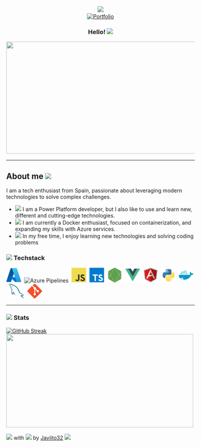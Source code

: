 <div id="header" align="center">
  <img src="https://media1.giphy.com/media/2IudUHdI075HL02Pkk/giphy.gif?cid=ecf05e471ekjipi5i62x5wcogfdtq9ypwlpe430esbw8ux8z&ep=v1_gifs_search&rid=giphy.gif&ct=g" width="150"/>

  <div id="badges">
    <a href="https://portfolio.jskhub.ovh/">
      <img src="https://img.shields.io/badge/Portfolio-black?style=for-the-badge&logo=google-chrome&logoColor=white" alt="Portfolio"/>
    </a>
  </div>

  ### Hello! <img src="https://em-content.zobj.net/source/microsoft-teams/363/waving-hand_1f44b.png" height="25" />
</div>
<div align="center">
  <img src="https://media.giphy.com/media/dWesBcTLavkZuG35MI/giphy.gif" width="600" height="300"/>
</div>

---

## About me <img src="https://em-content.zobj.net/source/microsoft-teams/363/technologist-light-skin-tone_1f9d1-1f3fb-200d-1f4bb.png" height="30" />
I am a tech enthusiast from Spain, passionate about leveraging modern technologies to solve complex challenges.
- <img src="https://em-content.zobj.net/source/microsoft-teams/363/telescope_1f52d.png" height="20" /> I am a Power Platform developer, but I also like to use and learn new, different and cutting-edge technologies.
- <img src="https://em-content.zobj.net/source/microsoft-teams/363/seedling_1f331.png" height="20" /> I am currently a Docker enthusiast, focused on containerization, and expanding my skills with Azure services.
- <img src="https://em-content.zobj.net/source/microsoft-teams/363/high-voltage_26a1.png" height="20" /> In my free time, I enjoy learning new technologies and solving coding problems

### <!--🧰--> <img src="https://em-content.zobj.net/source/microsoft-teams/363/toolbox_1f9f0.png" height="25" /> Techstack
<div>
  <!--
  <img src="https://powerapps.microsoft.com/images/application-logos/svg/powerapps.svg" title="Power Apps" alt="Power Apps" width="40" height="40"/>&nbsp;
  <img src="https://powerapps.microsoft.com/images/application-logos/svg/powerautomate.svg" title="Power Automate" alt="Power Automate" width="40" height="40"/>&nbsp;
  <img src="https://powerapps.microsoft.com/images/application-logos/svg/powerbi.svg" title="Power BI" alt="Power BI" width="40" height="40"/>&nbsp;
  <img src="https://powerapps.microsoft.com/images/application-logos/svg/powerpages.svg" title="Power Pages" alt="Power Pages" width="40" height="40"/>&nbsp;
  -->
  <img src="https://raw.githubusercontent.com/devicons/devicon/master/icons/azure/azure-original.svg" title="Azure" alt="Azure" width="40" height="40"/>&nbsp;
  <img src="https://cdn.vsassets.io/ext/ms.vss-build-web/common-library/Nav-Launch.3tiJhd.png" title="Azure Pipelines" alt="Azure Pipelines" width="40" height="40"/>&nbsp;
  <img src="https://raw.githubusercontent.com/devicons/devicon/master/icons/javascript/javascript-original.svg" title="JavaScript" alt="JavaScript" width="40" height="40"/>&nbsp;
  <img src="https://raw.githubusercontent.com/devicons/devicon/master/icons/typescript/typescript-original.svg" title="TypeScript" alt="TypeScript" width="40" height="40"/>&nbsp;
  <img src="https://raw.githubusercontent.com/devicons/devicon/master/icons/nodejs/nodejs-plain.svg" title="Node.JS" alt="Node.JS" width="40" height="40"/>&nbsp;
  <img src="https://raw.githubusercontent.com/devicons/devicon/master/icons/vuejs/vuejs-original.svg" title="Vue.js" alt="Vue.js" width="40" height="40"/>&nbsp;
  <img src="https://raw.githubusercontent.com/devicons/devicon/master/icons/angularjs/angularjs-original.svg" title="Angular" alt="Angular" width="40" height="40"/>&nbsp;
  <img src="https://raw.githubusercontent.com/devicons/devicon/master/icons/python/python-original.svg" title="Python" alt="Python" width="40" height="40"/>&nbsp;
  <img src="https://raw.githubusercontent.com/devicons/devicon/master/icons/docker/docker-plain.svg" title="Docker" alt="Docker" width="40" height="40"/>&nbsp;
  <img src="https://raw.githubusercontent.com/devicons/devicon/master/icons/mysql/mysql-original.svg" title="MySQL" alt="MySQL" width="40" height="40"/>&nbsp;
  <img src="https://raw.githubusercontent.com/devicons/devicon/master/icons/git/git-plain.svg" title="Git" alt="Git" width="40" height="40"/>&nbsp;
 
  
  
</div>

---

### <!--📈--> <img src="https://em-content.zobj.net/source/microsoft-teams/363/chart-increasing_1f4c8.png" height="25" /> Stats
<!--
<img src="https://github-readme-stats.vercel.app/api?username=Javiito32&theme=radical" width="500" height="250"/>
<img src="https://github-readme-stats.vercel.app/api/top-langs/?username=Javiito32&layout=compact&langs_count=8&theme=radical" width="500" height="250"/>
-->
<a href="https://git.io/streak-stats"><img src="https://streak-stats.demolab.com?user=Javiito32&theme=radical&mode=weekly&card_width=500" alt="GitHub Streak" /></a>
<br>
<img src="https://github-readme-stats.vercel.app/api/top-langs/?username=Javiito32&layout=compact&langs_count=8&theme=radical" width="500" height="250"/>
<!--
<a href="https://git.io/streak-stats"><img src="https://streak-stats.demolab.com?user=Javiito32&theme=dark" alt="GitHub Streak" /></a>
-->
<!--
[![Javiito32 GitHub stats](https://github-readme-stats.vercel.app/api?username=Javiito32&theme=radical)](https://github.com/Javiito32)
[![Top Langs](https://github-readme-stats.vercel.app/api/top-langs/?username=Javiito32&layout=compact&langs_count=8&theme=radical)](https://github.com/Javiito32)
-->

<!--
**Javiito32/Javiito32** is a ✨ _special_ ✨ repository because its `README.md` (this file) appears on your GitHub profile.

Here are some ideas to get you started:

- 🔭 I’m currently working on ...
- 🌱 I’m currently learning ...
- 👯 I’m looking to collaborate on ...
- 🤔 I’m looking for help with ...
- 💬 Ask me about ...
- 📫 How to reach me: ...
- 😄 Pronouns: ...
- ⚡ Fun fact: ...
-->
<img src="https://em-content.zobj.net/source/microsoft-teams/363/keyboard_2328-fe0f.png" height="22" /> with <img src="https://em-content.zobj.net/source/microsoft-teams/363/red-heart_2764-fe0f.png" height="22" /> by [Javiito32](https://github.com/Javiito32) <img src="https://em-content.zobj.net/source/microsoft-teams/363/smiling-face-with-smiling-eyes_1f60a.png" height="22" />
